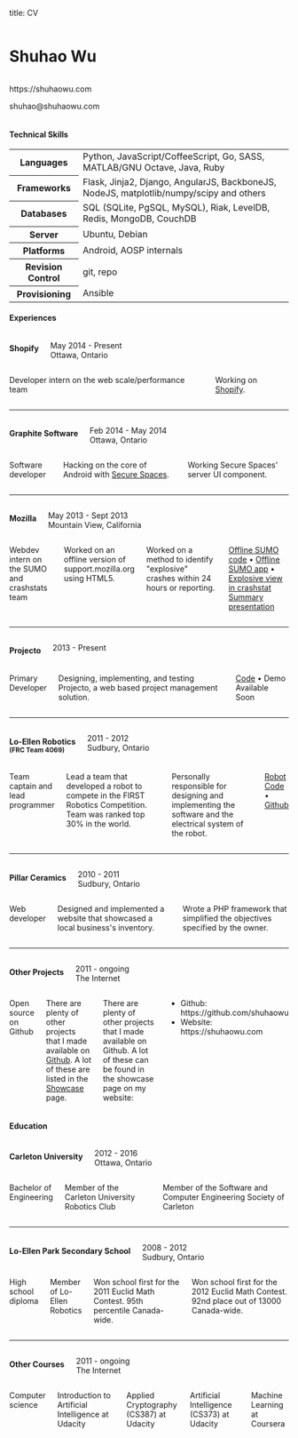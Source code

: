 title: CV

<div class="row cv-title-print print-only">
  <div class="large-8 columns">
    <h1 class="light-weight" id="cvname">
      Shuhao Wu
    </h1>
  </div>
  <div class="large-4 columns">
    <div id="cvinfo">
      <p>
        https://shuhaowu.com
      </p>
      <p>
        shuhao@shuhaowu.com
      </p>
    </div>
  </div>
</div>

<h4 class="section-title">Technical Skills</h4>
<table class="cv">
  <tbody>
    <tr>
      <th>Languages</th>
      <td>Python, JavaScript/CoffeeScript, Go, SASS, MATLAB/GNU Octave, Java, Ruby</td>
    </tr>
    <tr>
      <th>Frameworks</th>
      <td>Flask, Jinja2, Django, AngularJS, BackboneJS, NodeJS, matplotlib/numpy/scipy and others</td>
    </tr>
    <tr>
      <th>Databases</th>
      <td>SQL (SQLite, PgSQL, MySQL), Riak, LevelDB, Redis, MongoDB, CouchDB</td>
    </tr>
    <tr>
      <th>Server</th>
      <td>Ubuntu, Debian</td>
    </tr>
    <tr>
      <th>Platforms</th>
      <td>Android, AOSP internals</td>
    </tr>
    <tr>
      <th>Revision Control</th>
      <td>git, repo</td>
    </tr>
    <tr>
      <th>Provisioning</th>
      <td>Ansible</td>
    </tr>
  </tbody>
</table>

<h4 class="section-title">Experiences</h4>

<div class="row cv">
  <div class="large-4 columns">
    <h4>Shopify</h4>
    <p>May 2014 - Present <br /> Ottawa, Ontario</p>
  </div>
  <div class="large-8 columns">
    <p>Developer intern on the web scale/performance team</p>
    <p>Working on <a href="http://shopify.com">Shopify</a>.</p>
  </div>
</div>

<hr />

<div class="row cv">
  <div class="large-4 columns">
    <h4>Graphite Software</h4>
    <p>Feb 2014 - May 2014 <br /> Ottawa, Ontario</p>
  </div>
  <div class="large-8 columns">
    <p>Software developer</p>
    <p>Hacking on the core of Android with
       <a href="http://www.securespaces.com/">Secure Spaces</a>.
    </p>
    <p>Working Secure Spaces' server UI component.</p>
  </div>
</div>

<hr />

<div class="row cv">
  <div class="large-4 columns">
    <h4>Mozilla</h4>
    <p>May 2013 - Sept 2013 <br /> Mountain View, California</p>
  </div>
  <div class="large-8 columns">
    <p>Webdev intern on the SUMO and crashstats team</p>
    <p>Worked on an offline version of support.mozilla.org using HTML5.</p>
    <p>Worked on a method to identify "explosive" crashes within 24 hours or reporting.</p>
    <p class="hide-on-print"><a href="https://github.com/mozilla/osumo">Offline SUMO code</a>
      &#8226;
      <a href="http://osumo.paas.allizom.org">Offline SUMO app</a>
      &#8226;
      <a href="http://crash-stats.mozilla.com/explosive">Explosive view in crashstat</a>
      <br />
    <a href="https://air.mozilla.org/intern-presentation-wu/">Summary presentation</a></p>
  </div>
</div>

<hr />

<div class="row cv">
  <div class="large-4 columns">
    <h4>Projecto</h4>
    <p>2013 - Present <br /></p>
  </div>
  <div class="large-8 columns">
    <p>Primary Developer</p>
    <p>Designing, implementing, and testing Projecto, a web based project management solution.</p>
    <p class="hide-on-print"><a href="https://github.com/shuhaowu/projecto">Code</a>
    &#8226;
      Demo Available Soon
  </div>
</div>

<hr />

<div class="row cv">
  <div class="large-4 columns">
    <h4>Lo-Ellen Robotics <br class="print-only" /><small>(FRC Team 4069)</small></h4>
    <p>2011 - 2012 <br /> Sudbury, Ontario</p>
  </div>
  <div class="large-8 columns">
    <p>Team captain and lead programmer</p>
    <p>Lead a team that developed a robot to compete in the FIRST Robotics Competition. Team was ranked top 30% in the world.</p>
    <p>Personally responsible for designing and implementing the software and the electrical system of the robot.</p>
    <p class="hide-on-print"><a href="https://github.com/FRCTeam4069/RobotCode2012">Robot Code</a>
        &#8226;
        <a href="https://github.com/FRCTeam4069">Github</a></p>
  </div>
</div>

<hr />

<div class="row cv">
  <div class="large-4 columns">
    <h4>Pillar Ceramics</h4>
    <p>2010 - 2011 <br /> Sudbury, Ontario</p>
  </div>
  <div class="large-8 columns">
    <p>Web developer</p>
    <p>Designed and implemented a website that showcased a local business's inventory.</p>
    <p>Wrote a PHP framework that simplified the objectives specified by the owner.</p>
  </div>
</div>

<hr />

<div class="row cv separate">
  <div class="large-4 columns">
    <h4>Other Projects</h4>
    <p>2011 - ongoing <br /> The Internet</p>
  </div>
  <div class="large-8 columns">
    <p>Open source on Github</p>
    <p class="hide-on-print">There are plenty of other projects that I made available on <a href="https://github.com/shuhaowu">Github</a>. A lot of these
      are listed in the <a href="/showcase">Showcase</a> page.</p>
    <p class="print-only">
      There are plenty of other projects that I made available on Github. A
      lot of these can be found in the showcase page on my website:
    </p>
    <ul class="print-only">
      <li>Github: https://github.com/shuhaowu</li>
      <li>Website: https://shuhaowu.com</li>
    </ul>
  </div>
</div>

<h4 class="section-title">Education</h4>

<div class="row cv">
  <div class="large-4 columns">
    <h4>Carleton University</h4>
    <p>2012 - 2016 <br /> Ottawa, Ontario</p>
  </div>
  <div class="large-8 columns">
    <p>Bachelor of Engineering<span id="aero"></span></p>
    <p>Member of the Carleton University Robotics Club</p>
    <p>Member of the Software and Computer Engineering Society of Carleton</p>
  </div>
</div>

<hr />

<div class="row cv">
  <div class="large-4 columns">
    <h4>Lo-Ellen Park Secondary School</h4>
    <p>2008 - 2012 <br /> Sudbury, Ontario</p>
  </div>
  <div class="large-8 columns">
    <p>High school diploma</p>
    <p>Member of Lo-Ellen Robotics</p>
    <p>Won school first for the 2011 Euclid Math Contest. <span data-tooltip class="has-tip" title="Scored 75/100">95th percentile</span> Canada-wide.</p>
    <p>Won school first for the 2012 Euclid Math Contest. <span data-tooltip class="has-tip" title="Scored 82/100">92nd place out of 13000</span> Canada-wide.</p>
  </div>
</div>

<hr />

<div class="row cv">
  <div class="large-4 columns">
    <h4>Other Courses</h4>
    <p>2011 - ongoing <br /> The Internet</p>
  </div>
  <div class="large-8 columns">
    <p>Computer science</p>
    <p>Introduction to Artificial Intelligence at Udacity</p>
    <p>Applied Cryptography (CS387) at Udacity</p>
    <p>Artificial Intelligence (CS373) at Udacity</p>
    <p>Machine Learning at Coursera</p>
  </div>
</div>

<script>
var r = Math.random();
if (r < 0.3 && atob) {
  document.getElementById("aero").innerHTML = atob("IGluIEFlcm9zcGFjZQ==");
}
</script>
